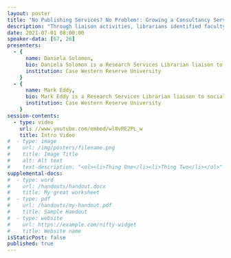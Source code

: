 ```yaml
---
layout: poster
title: "No Publishing Services? No Problem!: Growing a Consultancy Service for OA Journal Editors"
description: "Through liaison activities, librarians identified faculty editors of locally-published open access scholarly journals needing journal management support, as well as guidance in enhancing the scholarly impact and perceived value of publications among research community stakeholders. Faculty editors of these publications are often unaware of the strategies available to increase the potential for the success of their journals and do not consider libraries as a source for support. This state of affairs represents a tremendous service opportunity for academic libraries, especially those that cannot offer full, standalone publishing services. Assembling a small, in-house team with relevant expertise, librarians were able to provide high-value, game-changing consultancy services where faculty-editors came to view librarians as full partners in enhancing scholarly communications. This poster highlights the evolution of this innovative and sustainable consultancy service model to support faculty editors."
date: 2021-07-01 08:00:00
speaker-data: [67, 26]
presenters:
  - {
      name: Daniela Solomon,
      bio: Daniela Solomon is a Research Services Librarian liaison to engineering departments at Case Western Reserve University. She received her BS in Electrical Engineering from Romania, and holds an MLSI from the University of Arizona. Daniela is professionally active in the American Society for Engineering Education, Engineering Libraries Division, and ALAO. Her research interests include scholarly communications, technical standards, OER, instruction, and outreach.,
      institution: Case Western Reserve University
    }
  - {
      name: Mark Eddy,
      bio: Mark Eddy is a Research Services Librarian liaison to social sciences and humanities departments at Case Western Reserve University. He has training in the humanities and library science and is professionally active with ALAO and ACRL. His research interests include, instruction, OER, outreach, social sciences research support, and assessment.,
      institution: Case Western Reserve University
    }
session-contents:
  - type: video
    url: //www.youtube.com/embed/wl8vRE2PL_w
    title: Intro Video
#  - type: image
#    url: /img/posters/filename.png
#    title: Image Title
#    alt: Alt text
#    text-description: "<ol><li>Thing One</li><li>Thing Two</li></ol>"
supplemental-docs:
#  - type: word
#    url: /handouts/handout.docx
#    title: My great worksheet
#  - type: pdf
#    url: /handouts/my-handout.pdf
#    title: Sample Handout
#  - type: website
#    url: https://example.com/nifty-widget
#    title: Website name
isStaticPost: false
published: true
---
```


